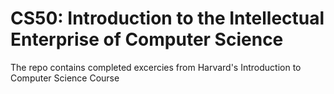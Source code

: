 # CS50: Introduction to the Intellectual Enterprise of Computer Science
 The repo contains completed excercies from Harvard's Introduction to Computer Science Course
